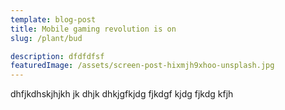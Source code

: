 ```yaml
---
template: blog-post
title: Mobile gaming revolution is on
slug: /plant/bud

description: dfdfdfsf
featuredImage: /assets/screen-post-hixmjh9xhoo-unsplash.jpg
---
```

dhfjkdhskjhjkh jk dhjk dhkjgfkjdg fjkdgf kjdg fjkdg kfjh